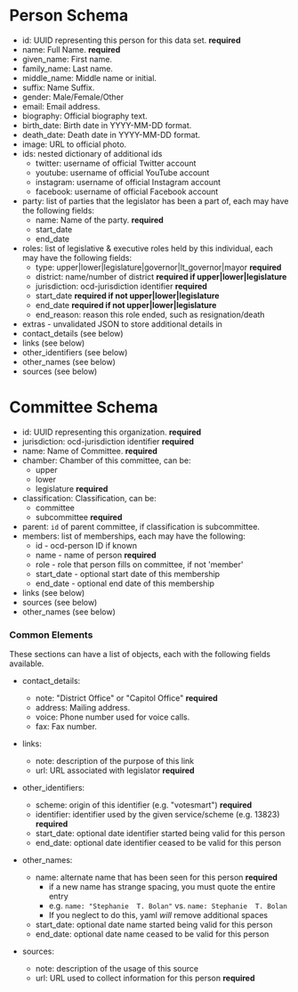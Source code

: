 # Person Schema

* id: UUID representing this person for this data set.  **required**
* name: Full Name.  **required**
* given_name: First name.
* family_name: Last name.
* middle_name: Middle name or initial.
* suffix: Name Suffix.
* gender: Male/Female/Other
* email: Email address.
* biography: Official biography text.
* birth_date: Birth date in YYYY-MM-DD format.
* death_date: Death date in YYYY-MM-DD format.
* image: URL to official photo.
* ids:  nested dictionary of additional ids
    * twitter: username of official Twitter account
    * youtube: username of official YouTube account
    * instagram: username of official Instagram account
    * facebook: username of official Facebook account
* party: list of parties that the legislator has been a part of, each may have the following fields:
    * name: Name of the party.    **required**
    * start_date
    * end_date
* roles: list of legislative & executive roles held by this individual, each may have the following fields:
    * type: upper|lower|legislature|governor|lt_governor|mayor    **required**
    * district: name/number of district   **required if upper|lower|legislature**
    * jurisdiction: ocd-jurisdiction identifier **required**
    * start_date  **required if not upper|lower|legislature**
    * end_date    **required if not upper|lower|legislature**
    * end_reason: reason this role ended, such as resignation/death
* extras - unvalidated JSON to store additional details in
* contact_details (see below)
* links (see below)
* other_identifiers (see below)
* other_names (see below)
* sources (see below)

# Committee Schema

* id: UUID representing this organization.  **required**
* jurisdiction: ocd-jurisdiction identifier **required**
* name: Name of Committee.  **required**
* chamber: Chamber of this committee, can be:
    * upper
    * lower
    * legislature
    **required**
* classification: Classification, can be:
    * committee
    * subcommittee
    **required**
* parent: `id` of parent committee, if classification is subcommittee.
* members: list of memberships, each may have the following:
    * id - ocd-person ID if known
    * name - name of person **required**
    * role - role that person fills on committee, if not 'member'
    * start_date - optional start date of this membership
    * end_date - optional end date of this membership
* links (see below)
* sources (see below)
* other_names (see below)

### Common Elements

These sections can have a list of objects, each with the following fields available.

* contact_details:
    * note: "District Office" or "Capitol Office"  **required**
    * address: Mailing address.
    * voice: Phone number used for voice calls.
    * fax: Fax number.

* links:
    * note: description of the purpose of this link
    * url: URL associated with legislator **required**

* other_identifiers:
    * scheme: origin of this identifier (e.g. "votesmart")        **required**
    * identifier: identifier used by the given service/scheme (e.g. 13823)    **required**
    * start_date: optional date identifier started being valid for this person
    * end_date: optional date identifier ceased to be valid for this person

* other_names:
    * name: alternate name that has been seen for this person **required**
        * if a new name has strange spacing, you must quote the entire entry
        * e.g. `name: "Stephanie  T. Bolan"` vs. `name: Stephanie  T. Bolan`
        * If you neglect to do this, yaml _will_ remove additional spaces
    * start_date: optional date name started being valid for this person
    * end_date: optional date name ceased to be valid for this person

* sources:
    * note: description of the usage of this source
    * url: URL used to collect information for this person **required**
